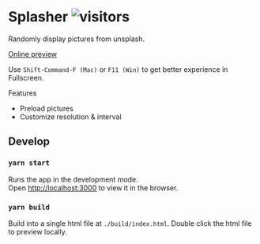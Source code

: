 # Splasher ![visitors](https://visitor-badge.laobi.icu/badge?page_id=splasher)


Randomly display pictures from unsplash.

[Online preview](https://cyronlee.github.io/Splasher/index.html)

Use `Shift-Command-F (Mac)` or `F11 (Win)` to get better experience in Fullscreen.

Features
- Preload pictures
- Customize resolution & interval

## Develop

### `yarn start`

Runs the app in the development mode.\
Open [http://localhost:3000](http://localhost:3000) to view it in the browser.

### `yarn build`

Build into a single html file at `./build/index.html`.
Double click the html file to preview locally.
